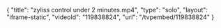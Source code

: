 {
    "title": "zyliss control under 2 minutes.mp4",
    "type": "solo",
    "layout": "iframe-static",
    "videoId": "119838824",
    "url": "\/tvpembed\/119838824"
}